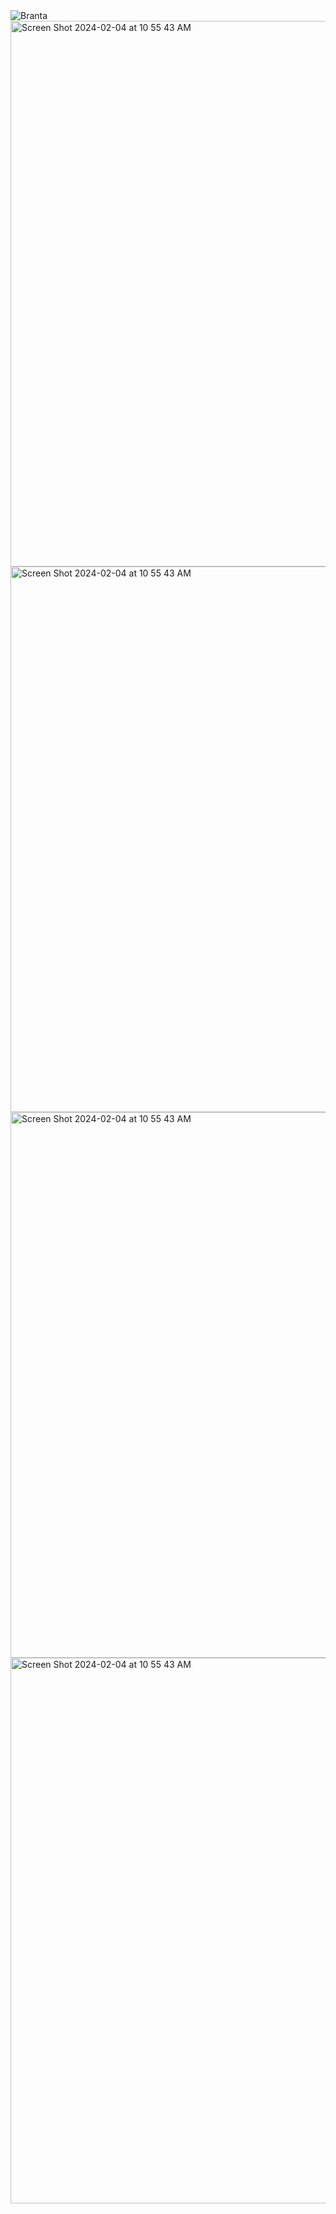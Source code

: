 <picture>
  <source media="(prefers-color-scheme: dark)" srcset="assets/goldwhitecropped.png">
  <source media="(prefers-color-scheme: light)" srcset="assets/goldblackcropped.jpg">
  <img alt="Branta" src="Branta/Assets/goldblackcropped.jpg">
</picture>



<img width="873" alt="Screen Shot 2024-02-04 at 10 55 43 AM" src="https://github.com/BrantaOps/design/blob/main/BrantaAsAProtocol.png">
  <img width="873" alt="Screen Shot 2024-02-04 at 10 55 43 AM" src="https://github.com/BrantaOps/design/blob/main/Wallet%20Architecture.png">
  <img width="873" alt="Screen Shot 2024-02-04 at 10 55 43 AM" src="https://github.com/BrantaOps/design/blob/main/FOSS.png">
  <img width="873" alt="Screen Shot 2024-02-04 at 10 55 43 AM" src="https://github.com/BrantaOps/design/blob/main/Universe.png">
